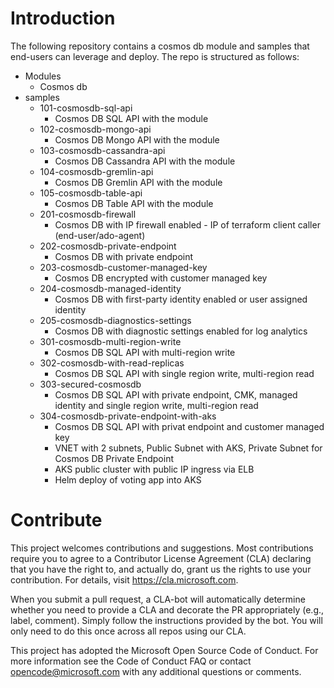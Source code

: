 # Introduction 
The following repository contains a cosmos db module and samples that end-users can leverage and deploy. The repo is structured as follows: 
- Modules 
    - Cosmos db 
- samples 
    - 101-cosmosdb-sql-api 
        - Cosmos DB SQL API with the module 
    - 102-cosmosdb-mongo-api
        - Cosmos DB Mongo API with the module
    - 103-cosmosdb-cassandra-api
        - Cosmos DB Cassandra API with the module
    - 104-cosmosdb-gremlin-api
        - Cosmos DB Gremlin API with the module
    - 105-cosmosdb-table-api
        - Cosmos DB Table API with the module
    - 201-cosmosdb-firewall
        - Cosmos DB with IP firewall enabled - IP of terraform client caller (end-user/ado-agent)
    - 202-cosmosdb-private-endpoint
        - Cosmos DB with private endpoint 
    - 203-cosmosdb-customer-managed-key
        - Cosmos DB encrypted with customer managed key 
    - 204-cosmosdb-managed-identity
        - Cosmos DB with first-party identity enabled or user assigned identity
    - 205-cosmosdb-diagnostics-settings
        - Cosmos DB with diagnostic settings enabled for log analytics
    - 301-cosmosdb-multi-region-write
        - Cosmos DB SQL API with multi-region write 
    - 302-cosmosdb-with-read-replicas
        - Cosmos DB SQL API with single region write, multi-region read 
    - 303-secured-cosmosdb
        - Cosmos DB SQL API with private endpoint, CMK, managed identity and single region write, multi-region read 
    - 304-cosmosdb-private-endpoint-with-aks
        - Cosmos DB SQL API with privat endpoint and customer managed key
        - VNET with 2 subnets, Public Subnet with AKS, Private Subnet for Cosmos DB Private Endpoint 
        - AKS public cluster with public IP ingress via ELB
        - Helm deploy of voting app into AKS 

# Contribute
This project welcomes contributions and suggestions. Most contributions require you to agree to a Contributor License Agreement (CLA) declaring that you have the right to, and actually do, grant us the rights to use your contribution. For details, visit https://cla.microsoft.com.

When you submit a pull request, a CLA-bot will automatically determine whether you need to provide a CLA and decorate the PR appropriately (e.g., label, comment). Simply follow the instructions provided by the bot. You will only need to do this once across all repos using our CLA.

This project has adopted the Microsoft Open Source Code of Conduct. For more information see the Code of Conduct FAQ or contact opencode@microsoft.com with any additional questions or comments.